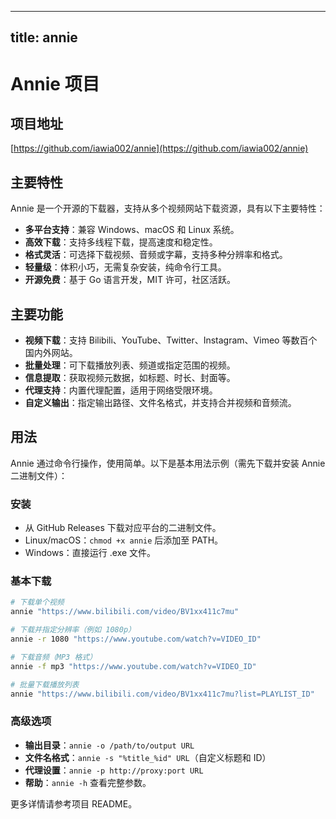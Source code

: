 
---
title: annie
---

# Annie 项目

## 项目地址
[https://github.com/iawia002/annie](https://github.com/iawia002/annie)

## 主要特性
Annie 是一个开源的下载器，支持从多个视频网站下载资源，具有以下主要特性：
- **多平台支持**：兼容 Windows、macOS 和 Linux 系统。
- **高效下载**：支持多线程下载，提高速度和稳定性。
- **格式灵活**：可选择下载视频、音频或字幕，支持多种分辨率和格式。
- **轻量级**：体积小巧，无需复杂安装，纯命令行工具。
- **开源免费**：基于 Go 语言开发，MIT 许可，社区活跃。

## 主要功能
- **视频下载**：支持 Bilibili、YouTube、Twitter、Instagram、Vimeo 等数百个国内外网站。
- **批量处理**：可下载播放列表、频道或指定范围的视频。
- **信息提取**：获取视频元数据，如标题、时长、封面等。
- **代理支持**：内置代理配置，适用于网络受限环境。
- **自定义输出**：指定输出路径、文件名格式，并支持合并视频和音频流。

## 用法
Annie 通过命令行操作，使用简单。以下是基本用法示例（需先下载并安装 Annie 二进制文件）：

### 安装
- 从 GitHub Releases 下载对应平台的二进制文件。
- Linux/macOS：`chmod +x annie` 后添加至 PATH。
- Windows：直接运行 .exe 文件。

### 基本下载
```bash
# 下载单个视频
annie "https://www.bilibili.com/video/BV1xx411c7mu"

# 下载并指定分辨率（例如 1080p）
annie -r 1080 "https://www.youtube.com/watch?v=VIDEO_ID"

# 下载音频（MP3 格式）
annie -f mp3 "https://www.youtube.com/watch?v=VIDEO_ID"

# 批量下载播放列表
annie "https://www.bilibili.com/video/BV1xx411c7mu?list=PLAYLIST_ID"
```

### 高级选项
- **输出目录**：`annie -o /path/to/output URL`
- **文件名格式**：`annie -s "%title_%id" URL`（自定义标题和 ID）
- **代理设置**：`annie -p http://proxy:port URL`
- **帮助**：`annie -h` 查看完整参数。

更多详情请参考项目 README。